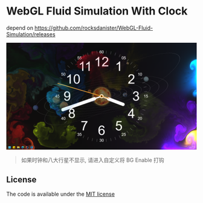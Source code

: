 # WebGL Fluid Simulation With Clock

depend on https://github.com/rocksdanister/WebGL-Fluid-Simulation/releases

![screen](./screen.png)

> 如果时钟和八大行星不显示, 请进入自定义将 BG Enable 打钩

## License

The code is available under the [MIT license](LICENSE)
